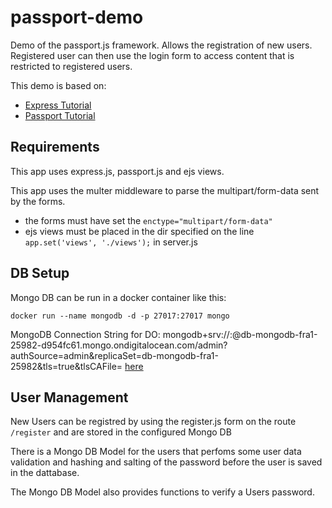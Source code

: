 # passport-demo
Demo of the passport.js framework. Allows the registration of new users. Registered user can then use the login form to access content that is restricted to registered users.

This demo is based on:
- [Express Tutorial](https://www.youtube.com/watch?v=L72fhGm1tfE)
- [Passport Tutorial](https://www.youtube.com/watch?v=-RCnNyD0L-s)

## Requirements
This app uses express.js, passport.js and ejs views.

This app uses the multer middleware to parse the multipart/form-data sent by the forms.
- the forms must have set the `enctype="multipart/form-data"`
- ejs views must be placed in the dir specified on the line `app.set('views', './views');` in server.js

## DB Setup
Mongo DB can be run in a docker container like this:
```
docker run --name mongodb -d -p 27017:27017 mongo
```

MongoDB Connection String for DO: mongodb+srv://<user>:<pw>@db-mongodb-fra1-25982-d954fc61.mongo.ondigitalocean.com/admin?authSource=admin&replicaSet=db-mongodb-fra1-25982&tls=true&tlsCAFile=<replace-with-path-to-CA-cert>
 [here](https://docs.digitalocean.com/products/databases/mongodb/how-to/connect/#connection-details)

## User Management
New Users can be registred by using the register.js form on the route `/register` and are stored in the configured Mongo DB

There is a Mongo DB Model for the users that perfoms some user data validation and hashing and salting of the password before the user is saved in the dattabase.

The Mongo DB Model also provides functions to verify a Users password.